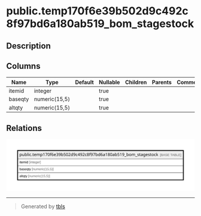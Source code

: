 # public.temp170f6e39b502d9c492c8f97bd6a180ab519_bom_stagestock

## Description

## Columns

| Name | Type | Default | Nullable | Children | Parents | Comment |
| ---- | ---- | ------- | -------- | -------- | ------- | ------- |
| itemid | integer |  | true |  |  |  |
| baseqty | numeric(15,5) |  | true |  |  |  |
| altqty | numeric(15,5) |  | true |  |  |  |

## Relations

![er](public.temp170f6e39b502d9c492c8f97bd6a180ab519_bom_stagestock.svg)

---

> Generated by [tbls](https://github.com/k1LoW/tbls)
